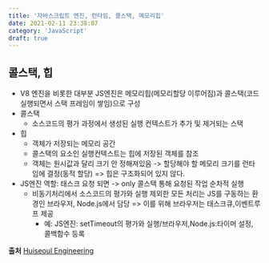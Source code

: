 ```yaml
---
title: '자바스크립트 엔진, 런타임, 콜스택, 메모리힙'
date: 2021-02-11 23:38:07
category: 'JavaScript'
draft: true
---
```

## 콜스택, 힙
- V8 엔진을 비롯한 대부분 JS엔진은 메모리힙(메모리할당 이루어짐)과 콜스택(코드 실행되면서 스택 프레임이 쌓임)으로 구성
- 콜스택
  - 소스코드의 평가 과정에서 생성된 실행 컨텍스트가 추가 및 제거되는 스택
- 힙
  - 객체가 저장되는 메모리 공간
  - 콜스택의 요소인 실행컨텍스트는 힙에 저장된 객체를 참조
  - 객체는 원시값과 달리 크기 안 정해져있음 -> 할당해야 할 메모리 크기를 런타임에 결정(동적 할당) => 힙은 구조화되어 있지 않다.
- JS엔진 역할: 태스크 요청 되면 -> only 콜스택 통해 요청된 작업 순차적 실행
  - 비동기처리에서 소스코드의 평가와 실행 제외한 모든 처리는 JS를 구동하는 환경인 브라우저, Node.js에서 담당 => 이를 위해 브라우저는 태스크큐,이벤트루프 제공
    - 예: JS엔진: setTimeout의 평가와 실행/브라우저,Node.js:타이머 설정, 콜백함수 등록
  

**출처** [Huiseoul Engineering](https://engineering.huiseoul.com/%EC%9E%90%EB%B0%94%EC%8A%A4%ED%81%AC%EB%A6%BD%ED%8A%B8%EB%8A%94-%EC%96%B4%EB%96%BB%EA%B2%8C-%EC%9E%91%EB%8F%99%ED%95%98%EB%8A%94%EA%B0%80-%EC%97%94%EC%A7%84-%EB%9F%B0%ED%83%80%EC%9E%84-%EC%BD%9C%EC%8A%A4%ED%83%9D-%EA%B0%9C%EA%B4%80-ea47917c8442)

